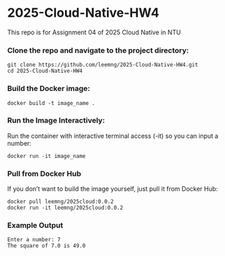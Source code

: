 # 2025-Cloud-Native-HW4
This repo is for Assignment 04 of  2025 Cloud Native in NTU

### Clone the repo and navigate to the project directory:
```bash=
git clone https://github.com/leemng/2025-Cloud-Native-HW4.git
cd 2025-Cloud-Native-HW4
```

### Build the Docker image:
```bash=
docker build -t image_name .
```

### Run the Image Interactively:
Run the container with interactive terminal access (-it) so you can input a number:
```bash=
docker run -it image_name
```

### Pull from Docker Hub
If you don’t want to build the image yourself, just pull it from Docker Hub:
```bash=
docker pull leemng/2025cloud:0.0.2
docker run -it leemng/2025cloud:0.0.2
```

###  Example Output
```
Enter a number: 7
The square of 7.0 is 49.0
```
